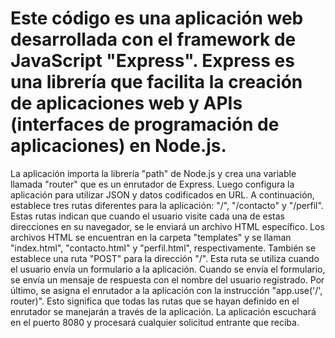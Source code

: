 # Este código es una aplicación web desarrollada con el framework de JavaScript "Express". Express es una librería que facilita la creación de aplicaciones web y APIs (interfaces de programación de aplicaciones) en Node.js.
La aplicación importa la librería "path" de Node.js y crea una variable llamada "router" que es un enrutador de Express. Luego configura la aplicación para utilizar JSON y datos codificados en URL.
A continuación, establece tres rutas diferentes para la aplicación: "/", "/contacto" y "/perfil". Estas rutas indican que cuando el usuario visite cada una de estas direcciones en su navegador, se le enviará un archivo HTML específico. Los archivos HTML se encuentran en la carpeta "templates" y se llaman "index.html", "contacto.html" y "perfil.html", respectivamente.
También se establece una ruta "POST" para la dirección "/". Esta ruta se utiliza cuando el usuario envía un formulario a la aplicación. Cuando se envía el formulario, se envía un mensaje de respuesta con el nombre del usuario registrado.
Por último, se asigna el enrutador a la aplicación con la instrucción "app.use('/', router)". Esto significa que todas las rutas que se hayan definido en el enrutador se manejarán a través de la aplicación. La aplicación escuchará en el puerto 8080 y procesará cualquier solicitud entrante que reciba.
